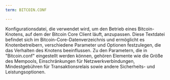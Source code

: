 ```yaml
---
term: BITCOIN.CONF

---
```

Konfigurationsdatei, die verwendet wird, um den Betrieb eines Bitcoin-Knotens, auf dem der Bitcoin Core Client läuft, anzupassen. Diese Textdatei befindet sich im Bitcoin-Core-Datenverzeichnis und ermöglicht es Knotenbetreibern, verschiedene Parameter und Optionen festzulegen, die das Verhalten des Knotens beeinflussen. Zu den Parametern, die in "Bitcoin.conf" eingestellt werden können, gehören Elemente wie die Größe des Mempools, Einschränkungen für Netzwerkverbindungen, Mindestgebühren für Transaktionsrelais sowie andere Sicherheits- und Leistungsoptionen.